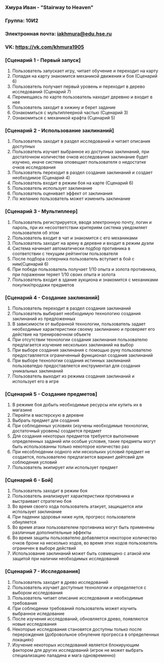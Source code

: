 ### Хмура Иван - "Stairway to Heaven"
### Группа: 10И2
### Электронная почта: iakhmura@edu.hse.ru
### VK: https://vk.com/khmura1905

### [Сценарий 1 - Первый запуск]
1) Пользователь запускает игру, читает обучение и переходит на карту
2) Попадая на карту знакомится механикой движения и боя (Сценарий 6)
3) Пользователь получает первый уровень и переходит в дерево исследований (Сценарий 7)
4) Перемещаясь по карте пользователь находит деревню и входит в нее
5) Пользователь заходит в хижину и берет задание
6) Ознакомиться с мультиплеерной частью (Сценарий 3)
7) Ознакомиться с механикой крафта (Сценарий 5)

### [Сценарий 2 - Использование заклинаний]
1) Пользователь заходит в раздел исследований и читает описания доступных
2) Пользователь изучает выбранное из доступных заклинаний, при достаточном количестве очков исследования заклинание будет изучено, иначе система оповещает пользователя о недостатке очков исследования
3) Пользователь переходит в раздел создания заклинаний и создает необходимое (Сценарий 4)
4) Пользователь входит в режим боя на карте (Сценарий 6)
5) Пользователь использует заклинание
6) Пользователь оценивает эффект от заклинания
7) По желанию пользователь может изменить заклинание

### [Сценарий 3 - Мультиплеер]
1) Пользователь регистрируется, вводя электронную почту, логин и пароль, при их несоответствии критериям система уведомляет пользователя об этом
2) Пользователь входит в чат и знакомится с его механиками 
3) Пользователь заходит на арену в деревне и входит в режим дуэли
4) Система начинает автоматически подбор противника в соответствии с текущим рейтингом пользователя
5) После подбора соперника пользователь вступает в бой с ним(Сценарий 6)
6) При победе пользователь получает 1/10 опыта и золота противника, при поражении теряет 1/10 своих опыта и золота
7) Пользователь входит в здание аукциона и знакомится с механиками покупки/продажи предметов

### [Сценарий 4 - Создание заклинаний]
1) Пользователь переходит в раздел создания заклинаний
2) Пользователь выбирает необходимую технологию создания заклинаний из предложенных
3) В зависимости от выбранной технологии, пользователь задает необходимые характеристики своему заклинанию и проверяет его действие на тренировочном объекте
4) При отсутствии технологии создания заклинания пользователю предлагается изучение нескольких заклинаний на выбор
5) При выборе создания заклинания с помощью руну пользователю предоставляется ограниченный функционал создания заклинаний
6) При выборе технологии создания истинных заклинаний пользоватедю предоставляется инструментал для создания уникальных заклинаний
7) Пользователь выходит из режима создания заклинаний и использует его в игре 

### [Сценарий 5 - Создание предметов]
1) В режиме боя добыть необходимые ресурсы или купить их в магазине
2) Перейти в мастерскую в деревне
3) Выбрать предмет для создания
4) При соблюденных условиях (изучены необходимые технологии, достаточный уровень) создается предмет
5) Для создания некоторых предметов требуется выполнение определенных заданий или особые условия, такие предметы могут быть использованны только некоторое количество раз
6) При несоблюдении оодного или нескольких условий предмет не создается, пользователю предлагается вариант дейтсвий для соблюдения условий
7) Пользователь экипирует или использует предмет

### [Сценарий 6 - Бой]
1) Пользователь заходит в режим боя
2) Пользователь анализирует характеристики противника и выстраивает стратегию боя
3) Во время своего хода пользователь атакует, защищается или использует заклинание
4) При падении здоровья ниже нуля, прогресс пользователя обнуляется
5) Во время атаки пользователем противника могут быть применены различные дополнительные эффекты
6) Во время защиты пользователю добавляется некоторое количество очков брони на несколько ходов, во время этих ходов пользователь ограничен в выборе действий
7) Использование заклинаний может быть совмещено с атакой или защитой при наличии необходимых исследований

### [Сценарий 7 - Исследования]
1) Пользователь заходит в древо исследований
2) Пользователь изучает доступные технологии и определяется с выбором исследования
3) Пользователь читает описание исследования и необходимые требования
4) При соблюдении требований пользователь может изучить выбранное иследование
5) После изучения исследований, обновляется древо, появляются новые исследования
6) Некоторые исследования становятся доступны только после перерождения (добровольное обнуление прогресса в определенных локациях)
7) Изучение некоторых исследований является блокирующим фактором для других исследований (игрок не может выбрать специализацию паладина и мага одновременно)
